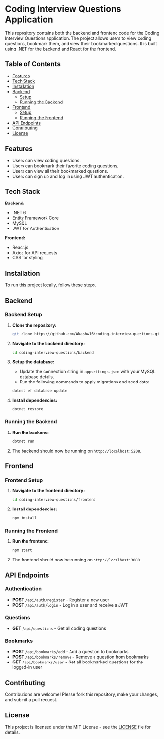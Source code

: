 

# Coding Interview Questions Application

This repository contains both the backend and frontend code for the Coding Interview Questions application. The project allows users to view coding questions, bookmark them, and view their bookmarked questions. It is built using .NET for the backend and React for the frontend.

## Table of Contents

- [Features](#features)
- [Tech Stack](#tech-stack)
- [Installation](#installation)
- [Backend](#backend)
  - [Setup](#backend-setup)
  - [Running the Backend](#running-the-backend)
- [Frontend](#frontend)
  - [Setup](#frontend-setup)
  - [Running the Frontend](#running-the-frontend)
- [API Endpoints](#api-endpoints)
- [Contributing](#contributing)
- [License](#license)

## Features

- Users can view coding questions.
- Users can bookmark their favorite coding questions.
- Users can view all their bookmarked questions.
- Users can sign up and log in using JWT authentication.

## Tech Stack

**Backend:**
- .NET 6
- Entity Framework Core
- MySQL
- JWT for Authentication

**Frontend:**
- React.js
- Axios for API requests
- CSS for styling

## Installation

To run this project locally, follow these steps.

## Backend

### Backend Setup

1. **Clone the repository:**

    ```bash
    git clone https://github.com/Akashw16/coding-interview-questions.git
    ```

2. **Navigate to the backend directory:**

    ```bash
    cd coding-interview-questions/backend
    ```

3. **Setup the database:**

   - Update the connection string in `appsettings.json` with your MySQL database details.
   - Run the following commands to apply migrations and seed data:

    ```bash
    dotnet ef database update
    ```

4. **Install dependencies:**

    ```bash
    dotnet restore
    ```

### Running the Backend

1. **Run the backend:**

    ```bash
    dotnet run
    ```

2. The backend should now be running on `http://localhost:5208`.

## Frontend

### Frontend Setup

1. **Navigate to the frontend directory:**

    ```bash
    cd coding-interview-questions/frontend
    ```

2. **Install dependencies:**

    ```bash
    npm install
    ```

### Running the Frontend

1. **Run the frontend:**

    ```bash
    npm start
    ```

2. The frontend should now be running on `http://localhost:3000`.

## API Endpoints

### Authentication
- **POST** `/api/auth/register` - Register a new user
- **POST** `/api/auth/login` - Log in a user and receive a JWT

### Questions
- **GET** `/api/questions` - Get all coding questions

### Bookmarks
- **POST** `/api/bookmarks/add` - Add a question to bookmarks
- **POST** `/api/bookmarks/remove` - Remove a question from bookmarks
- **GET** `/api/bookmarks/user` - Get all bookmarked questions for the logged-in user

## Contributing

Contributions are welcome! Please fork this repository, make your changes, and submit a pull request.

## License

This project is licensed under the MIT License - see the [LICENSE](LICENSE) file for details.

